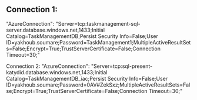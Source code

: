 ## Connection 1:
"AzureConnection": "Server=tcp:taskmanagement-sql-server.database.windows.net,1433;Initial Catalog=TaskManagementDB;Persist Security Info=False;User ID=yakhoub.soumare;Password=TaskManagement1;MultipleActiveResultSets=False;Encrypt=True;TrustServerCertificate=False;Connection Timeout=30;"

Connection 2:
"AzureConnection": "Server=tcp:sql-present-katydid.database.windows.net,1433;Initial Catalog=TaskManagementDB_iac;Persist Security Info=False;User ID=yakhoub.soumare;Password=0AV#ZekSxz;MultipleActiveResultSets=False;Encrypt=True;TrustServerCertificate=False;Connection Timeout=30;"